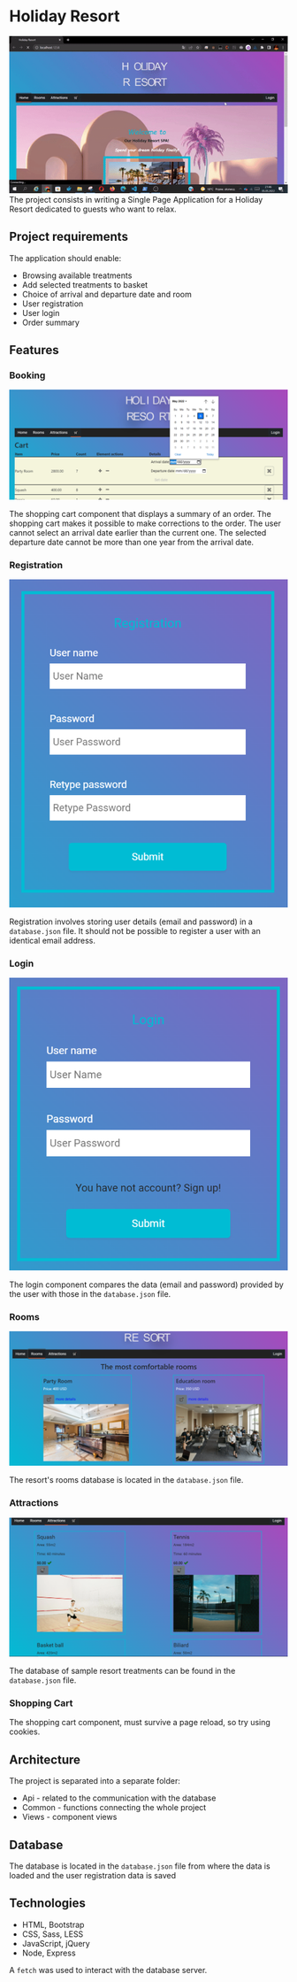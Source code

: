 # Holiday Resort

![holiday_resort](./pictures/holiday_resort.gif) \
The project consists in writing a Single Page Application for a Holiday Resort dedicated to guests who want to relax.

## Project requirements

The application should enable:

- Browsing available treatments
- Add selected treatments to basket
- Choice of arrival and departure date and room
- User registration
- User login
- Order summary

## Features

### Booking

![cart](./pictures/cart.PNG)

The shopping cart component that displays a summary of an order.
The shopping cart makes it possible to make corrections to the order.
The user cannot select an arrival date earlier than the current one.
The selected departure date cannot be more than one year from the arrival date.

### Registration

![Registration](./pictures/Registration.PNG)

Registration involves storing user details (email and password) in a `database.json` file.
It should not be possible to register a user with an identical email address.

### Login

![Login](./pictures/Login.PNG)

The login component compares the data (email and password) provided by the user with those in the `database.json` file.

### Rooms

![Rooms](./pictures/Rooms.PNG)

The resort's rooms database is located in the `database.json` file.

### Attractions

![Attractions](./pictures/Attractions.PNG)

The database of sample resort treatments can be found in the `database.json` file.

### Shopping Cart

The shopping cart component, must survive a page reload, so try using cookies.

## Architecture

The project is separated into a separate folder:

- Api - related to the communication with the database
- Common - functions connecting the whole project
- Views - component views

## Database

The database is located in the `database.json` file
from where the data is loaded and the user registration data is saved

## Technologies

- HTML, Bootstrap
- CSS, Sass, LESS
- JavaScript, jQuery
- Node, Express

A `fetch` was used to interact with the database server.
